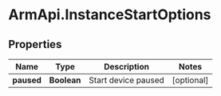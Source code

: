# ArmApi.InstanceStartOptions

## Properties

Name | Type | Description | Notes
------------ | ------------- | ------------- | -------------
**paused** | **Boolean** | Start device paused | [optional] 


